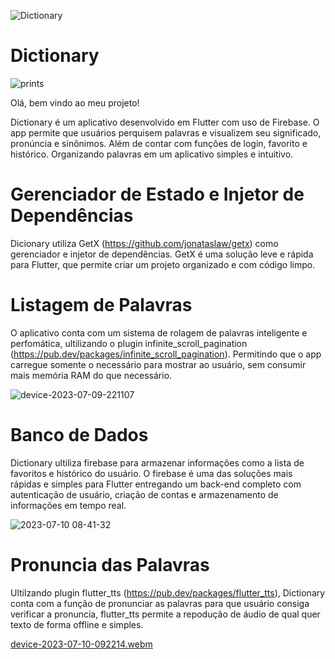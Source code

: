 ![Dictionary](https://github.com/jpDEVsekiro/Dictionary/assets/71463029/90220123-37cf-4855-bc32-dd4c505861fd)

# Dictionary
![prints](https://github.com/jpDEVsekiro/Dictionary/assets/71463029/7b8ac6fc-d5cd-4fa8-96b3-492714666150)

Olá, bem vindo ao meu projeto! 

Dictionary é um aplicativo desenvolvido em Flutter com uso de Firebase. O app permite que usuários perquisem palavras e visualizem seu significado, pronúncia e sinônimos. Além de contar com funções de login, favorito e histórico. Organizando palavras em um aplicativo simples e intuitivo.

# Gerenciador de Estado e Injetor de Dependências 
Dicionary utiliza GetX (https://github.com/jonataslaw/getx) como gerenciador e injetor de dependências. GetX é uma solução leve e rápida para Flutter, que permite criar um projeto organizado e com código limpo.

# Listagem de Palavras

O aplicativo conta com um sistema de rolagem de palavras inteligente e perfomática, ultilizando o plugin infinite_scroll_pagination (https://pub.dev/packages/infinite_scroll_pagination). Permitindo que o app carregue somente o necessário para mostrar ao usuário, sem consumir mais memória RAM do que necessário.

![device-2023-07-09-221107](https://github.com/jpDEVsekiro/Dictionary/assets/71463029/c882dff9-7135-4ff5-8497-b4df1386eaab)

# Banco de Dados 

Dictionary ultiliza firebase para armazenar informações como a lista de favoritos e histórico do usuário. O firebase é uma das soluções mais rápidas e simples para Flutter entregando um back-end completo com autenticação de usuário, criação de contas e armazenamento de informações em tempo real.

![2023-07-10 08-41-32](https://github.com/jpDEVsekiro/Dictionary/assets/71463029/3fd90fdc-30cd-4d00-a025-310955fb6f95)

# Pronuncia das Palavras

Ultilzando plugin flutter_tts (https://pub.dev/packages/flutter_tts), Dictionary conta com a função de pronunciar as palavras para que usuário consiga verificar a pronuncia, flutter_tts permite a repodução de áudio de qual quer texto de forma offline e simples.

[device-2023-07-10-092214.webm](https://github.com/jpDEVsekiro/Dictionary/assets/71463029/f1aa0f4f-a703-43cb-b17e-4e23fd6508d5)
